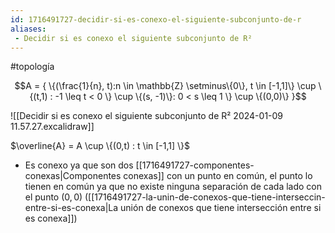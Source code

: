 ```yaml
---
id: 1716491727-decidir-si-es-conexo-el-siguiente-subconjunto-de-r
aliases:
 - Decidir si es conexo el siguiente subconjunto de R²
---
```


#topología 

$$A = { \{(\frac{1}{n}, t):n \in \mathbb{Z} \setminus\{0\}, t \in [-1,1]\} \cup \{(t,1) : -1 \leq t < 0 \} \cup \{(s, -1)\}: 0 < s \leq 1 \} \cup \{(0,0)\}  }$$

![[Decidir si es conexo el siguiente subconjunto de R² 2024-01-09 11.57.27.excalidraw]]

$\overline{A} = A \cup \{(0,t) : t \in [-1,1] \}$

- Es conexo ya que son dos [[1716491727-componentes-conexas|Componentes conexas]] con un punto en común, el punto lo tienen en común ya que no existe ninguna separación de cada lado con el punto $(0,0)$ ([[1716491727-la-unin-de-conexos-que-tiene-interseccin-entre-si-es-conexa|La unión de conexos que tiene intersección entre si es conexa]])